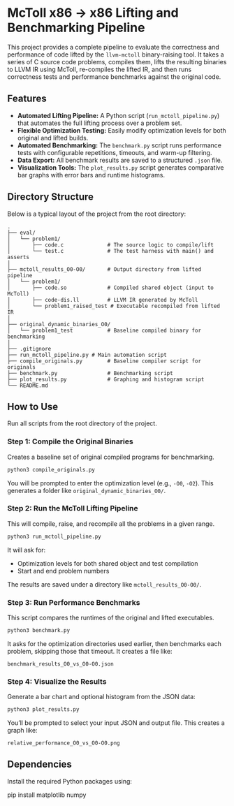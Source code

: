 # McToll x86 → x86 Lifting and Benchmarking Pipeline

This project provides a complete pipeline to evaluate the correctness and performance of code lifted by the `llvm-mctoll` binary-raising tool. It takes a series of C source code problems, compiles them, lifts the resulting binaries to LLVM IR using McToll, re-compiles the lifted IR, and then runs correctness tests and performance benchmarks against the original code.

## Features

- **Automated Lifting Pipeline:** A Python script (`run_mctoll_pipeline.py`) that automates the full lifting process over a problem set.
- **Flexible Optimization Testing:** Easily modify optimization levels for both original and lifted builds.
- **Automated Benchmarking:** The `benchmark.py` script runs performance tests with configurable repetitions, timeouts, and warm-up filtering.
- **Data Export:** All benchmark results are saved to a structured `.json` file.
- **Visualization Tools:** The `plot_results.py` script generates comparative bar graphs with error bars and runtime histograms.

## Directory Structure

Below is a typical layout of the project from the root directory:

```
.
├── eval/
│   └── problem1/
│       ├── code.c              # The source logic to compile/lift
│       └── test.c              # The test harness with main() and asserts
│
├── mctoll_results_O0-O0/       # Output directory from lifted pipeline
│   └── problem1/
│       ├── code.so             # Compiled shared object (input to McToll)
│       ├── code-dis.ll         # LLVM IR generated by McToll
│       └── problem1_raised_test # Executable recompiled from lifted IR
│
├── original_dynamic_binaries_O0/
│   └── problem1_test           # Baseline compiled binary for benchmarking
│
├── .gitignore
├── run_mctoll_pipeline.py # Main automation script
├── compile_originals.py        # Baseline compiler script for originals
├── benchmark.py                # Benchmarking script
├── plot_results.py             # Graphing and histogram script
└── README.md

````

## How to Use

Run all scripts from the root directory of the project.

### Step 1: Compile the Original Binaries

Creates a baseline set of original compiled programs for benchmarking.

```bash
python3 compile_originals.py
````

You will be prompted to enter the optimization level (e.g., `-O0`, `-O2`). This generates a folder like `original_dynamic_binaries_O0/`.

### Step 2: Run the McToll Lifting Pipeline

This will compile, raise, and recompile all the problems in a given range.

```bash
python3 run_mctoll_pipeline.py
```

It will ask for:

* Optimization levels for both shared object and test compilation
* Start and end problem numbers

The results are saved under a directory like `mctoll_results_O0-O0/`.

### Step 3: Run Performance Benchmarks

This script compares the runtimes of the original and lifted executables.

```bash
python3 benchmark.py
```

It asks for the optimization directories used earlier, then benchmarks each problem, skipping those that timeout. It creates a file like:

```
benchmark_results_O0_vs_O0-O0.json
```

### Step 4: Visualize the Results

Generate a bar chart and optional histogram from the JSON data:

```bash
python3 plot_results.py
```

You’ll be prompted to select your input JSON and output file. This creates a graph like:

```
relative_performance_O0_vs_O0-O0.png
```

## Dependencies

Install the required Python packages using:

pip install matplotlib numpy
